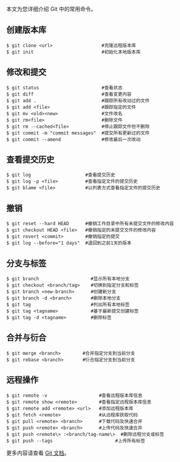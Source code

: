 本文为您详细介绍 Git 中的常用命令。

## 创建版本库

```BRACKET-FILTER
$ git clone <url>                  #克隆远程版本库
$ git init                         #初始化本地版本库
```

## 修改和提交

```BRACKET-FILTER
$ git status                       #查看状态
$ git diff                         #查看变更内容
$ git add .                        #跟踪所有改动过的文件
$ git add <file>                   #跟踪指定的文件
$ git mv <old><new>                #文件改名
$ git rm<file>                     #删除文件
$ git rm --cached<file>            #停止跟踪文件但不删除
$ git commit -m "commit messages"  #提交所有更新过的文件
$ git commit --amend               #修改最后一次改动
```

## 查看提交历史

```BRACKET-FILTER
$ git log                    #查看提交历史
$ git log -p <file>          #查看指定文件的提交历史
$ git blame <file>           #以列表方式查看指定文件的提交历史
```

## 撤销

```BRACKET-FILTER
$ git reset --hard HEAD      #撤销工作目录中所有未提交文件的修改内容
$ git checkout HEAD <file>   #撤销指定的未提交文件的修改内容
$ git revert <commit>        #撤销指定的提交
$ git log --before="1 days"  #退回到之前1天的版本
```

## 分支与标签

```BRACKET-FILTER
$ git branch                   #显示所有本地分支
$ git checkout <branch/tag>    #切换到指定分支和标签
$ git branch <new-branch>      #创建新分支
$ git branch -d <branch>       #删除本地分支
$ git tag                      #列出所有本地标签
$ git tag <tagname>            #基于最新提交创建标签
$ git tag -d <tagname>         #删除标签
```

## 合并与衍合

```BRACKET-FILTER
$ git merge <branch>        #合并指定分支到当前分支
$ git rebase <branch>       #衍合指定分支到当前分支
```

## 远程操作

```BRACKET-FILTER
$ git remote -v                   #查看远程版本库信息
$ git remote show <remote>        #查看指定远程版本库信息
$ git remote add <remote> <url>   #添加远程版本库
$ git fetch <remote>              #从远程库获取代码
$ git pull <remote> <branch>      #下载代码及快速合并
$ git push <remote> <branch>      #上传代码及快速合并
$ git push <remote\> :<branch/tag-name\>  #删除远程分支或标签
$ git push --tags                       #上传所有标签
```

更多内容请查看 [Git 文档](https://git-scm.com/book/zh/v2)。
